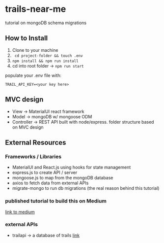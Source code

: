 # trails-near-me
tutorial on mongoDB schema migrations

## How to Install

1. Clone to your machine
2. ``` cd project-folder && touch .env``` 
3. ```npm install && npm run install```
4. cd into root folder -> ```npm run start```

populate your .env file with:

```
TRAIL_API_KEY=<your key here>
```

## MVC design

- View -> MaterialUI react framework
- Model -> mongoDB w/ mongoose ODM
- Controller -> REST API built with node/express. folder structure based on MVC design

## External Resources

### Frameworks / Libraries

- MaterialUI and React.js using hooks for state management
- express.js to create API / server 
- mongoose.js to map from the mongoDB database
- axios to fetch data from external APIs
- migrate-mongo to run db migrations (the real reason behind this tutorial)

### published tutorial to build this on Medium

[link to medium]()

### external APIs

- trailapi -> a database of trails [link](https://english.api.rakuten.net/trailapi/api/trailapi/endpoints)


